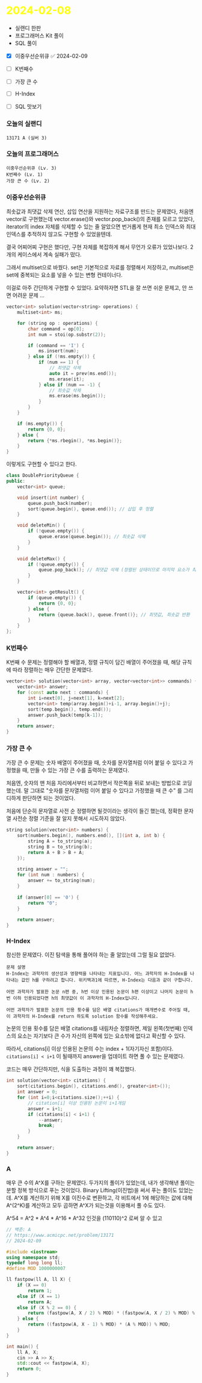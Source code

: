 # <span style="color:yellow">2024-02-08</span>

- 실랜디 한판
- 프로그래머스 Kit 풀이
- SQL 풀이

- [x] 이중우선순위큐 ✅ 2024-02-09
- [ ] K번째수
- [ ] 가장 큰 수
- [ ] H-Index
- [ ] SQL 맛보기


### 오늘의 실랜디
```
13171 A (실버 3)
```


### 오늘의 프로그래머스
```
이중우선순위큐 (Lv. 3)
K번째수 (Lv. 1)
가장 큰 수 (Lv. 2)
```


### 이중우선순위큐
최솟값과 최댓값 삭제 연산, 삽입 연산을 지원하는 자료구조를 만드는 문제였다, 처음엔 vector로 구현했는데
vector.erase()와 vector.pop_back()의 존재를 모르고 있었다, iterator의 index 자체를 삭제할 수 있는 줄 알았으면 번거롭게 현재 최소 인덱스와 최대 인덱스를 추적하지 않고도 구현할 수 있었을텐데.

결국 어찌어찌 구현은 했다만, 구현 자체를 복잡하게 해서 무언가 오류가 있었나보다. 2개의 케이스에서 계속 실패가 떴다.

그래서 multiset으로 바꿨다. set은 기본적으로 자료를 정렬해서 저장하고, multiset은 set에 중복되는 요소를 넣을 수 있는 변형 컨테이너다.

이걸로 아주 간단하게 구현할 수 있었다.
요약하자면 STL을 잘 쓰면 쉬운 문제고, 안 쓰면 어려운 문제 ...

```cpp
vector<int> solution(vector<string> operations) {
    multiset<int> ms;

    for (string op : operations) {
        char command = op[0];
        int num = stoi(op.substr(2));

        if (command == 'I') {
            ms.insert(num);
        } else if (!ms.empty()) {
            if (num == 1) {
                // 최댓값 삭제
                auto it = prev(ms.end());
                ms.erase(it);
            } else if (num == -1) {
                // 최솟값 삭제
                ms.erase(ms.begin());
            }
        }
    }

    if (ms.empty()) {
        return {0, 0};
    } else {
        return {*ms.rbegin(), *ms.begin()};
    }
}
```


이렇게도 구현할 수 있다고 한다.
```cpp
class DoublePriorityQueue {
public:
    vector<int> queue;

    void insert(int number) {
        queue.push_back(number);
        sort(queue.begin(), queue.end()); // 삽입 후 정렬
    }

    void deleteMin() {
        if (!queue.empty()) {
            queue.erase(queue.begin()); // 최솟값 삭제
        }
    }

    void deleteMax() {
        if (!queue.empty()) {
            queue.pop_back(); // 최댓값 삭제 (정렬된 상태이므로 마지막 요소가 최댓값)
        }
    }

    vector<int> getResult() {
        if (queue.empty()) {
            return {0, 0};
        } else {
            return {queue.back(), queue.front()}; // 최댓값, 최솟값 반환
        }
    }
};
```


### K번째수
K번째 수 문제는 정렬해야 할 배열과, 정렬 규칙이 담긴 배열이 주어졌을 때, 해당 규칙에 따라 정렬하는 매우 간단한 문제였다.

```cpp
vector<int> solution(vector<int> array, vector<vector<int>> commands) {
    vector<int> answer;
    for (const auto next : commands) {
        int i=next[0], j=next[1], k=next[2];
        vector<int> temp(array.begin()+i-1, array.begin()+j);
        sort(temp.begin(), temp.end());
        answer.push_back(temp[k-1]);
    }
    return answer;
}
```

### 가장 큰 수

가장 큰 수 문제는 숫자 배열이 주어졌을 때, 숫자를 문자열처럼 이어 붙일 수 있다고 가정했을 때, 만들 수 있는 가장 큰 수를 출력하는 문제였다.

처음엔, 숫자의 맨 처음 자리에서부터 비교하면서 작은쪽을 뒤로 보내는 방법으로 코딩했는데. 말 그대로 "숫자를 문자열처럼 이어 붙일 수 있다고 가정했을 때 큰 수" 를 그리디하게 판단하면 되는 것이었다. 

처음에 단순히 문자열로 사전 순 정렬하면 될것이라는 생각이 들긴 했는데, 정확한 문자열 사전순 정렬 기준을 잘 알지 못해서 시도하지 않았다.

```cpp
string solution(vector<int> numbers) {
    sort(numbers.begin(), numbers.end(), [](int a, int b) {
        string A = to_string(a);
        string B = to_string(b);
        return A + B > B + A;
    });
    
    string answer = "";
    for (int num : numbers) {
        answer += to_string(num);
    }
    
    if (answer[0] == '0') {
        return "0";
    }
    
    return answer;
}
```


### H-Index
참신한 문제였다. 이진 탐색을 통해 풀어야 하는 줄 알았는데 그럴 필요 없었다.
```
문제 설명
H-Index는 과학자의 생산성과 영향력을 나타내는 지표입니다. 어느 과학자의 H-Index를 나타내는 값인 h를 구하려고 합니다. 위키백과1에 따르면, H-Index는 다음과 같이 구합니다.

어떤 과학자가 발표한 논문 n편 중, h번 이상 인용된 논문이 h편 이상이고 나머지 논문이 h번 이하 인용되었다면 h의 최댓값이 이 과학자의 H-Index입니다.

어떤 과학자가 발표한 논문의 인용 횟수를 담은 배열 citations가 매개변수로 주어질 때, 이 과학자의 H-Index를 return 하도록 solution 함수를 작성해주세요.
```

논문의 인용 횟수를 담은 배열 citations를 내림차순 정렬하면, 제일 왼쪽(첫번째) 인덱스의 요소는 자기보다 큰 수가 자신의 왼쪽에 있는 요소밖에 없다고 확신할 수 있다.

따라서, citations\[i\] 이상 인용된 논문의 수는 index + 1(자기자신 포함)이다.
``citations[i] < i+1`` 이 될때까지 answer을 업데이트 하면 풀 수 있는 문제였다.

코드는 매우 간단하지만, 식을 도출하는 과정이 꽤 복잡했다.

```cpp
int solution(vector<int> citations) {
    sort(citations.begin(), citations.end(), greater<int>());
    int answer = 0;
    for (int i=0;i<citations.size();++i) {
        // citation[i] 이상 인용된 논문이 i+1개임
        answer = i+1;
        if (citations[i] < i+1) {
            --answer;
            break;
        }
    }

    return answer;
}
```



### A
매우 큰 수의 A^X를 구하는 문제였다.
두가지의 풀이가 있었는데, 내가 생각해낸 풀이는 분할 정복 방식으로 푸는 것이었다.
Binary Lifting(이진법)을 써서 푸는 풀이도 있었는데. A^X를 계산하기 위해 X를 이진수로 변환하고, 각 비트에서 1에 해당하는 값에 대해 A^(2^K)를 계산하고 모두 곱하면 A^X가 되는것을 이용해서 풀 수도 있다.

A^54 = A^2 * A^4 * A^16 * A^32 인것을 (110110)^2 로써 알 수 있고
```cpp
// 백준: A
// https://www.acmicpc.net/problem/13171
// 2024-02-09

#include <iostream>
using namespace std;
typedef long long ll;
#define MOD 1000000007

ll fastpow(ll A, ll X) {
    if (X == 0)
        return 1;
    else if (X == 1)
        return A;
    else if (X % 2 == 0) {
        return (fastpow(A, X / 2) % MOD) * (fastpow(A, X / 2) % MOD) % MOD;
    } else {
        return ((fastpow(A, X - 1) % MOD) * (A % MOD)) % MOD;
    }
}

int main() {
    ll A, X;
    cin >> A >> X;
    std::cout << fastpow(A, X);
    return 0;
}
```